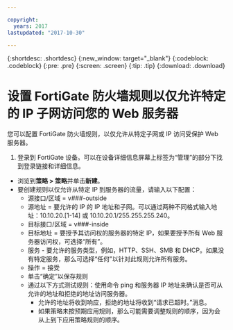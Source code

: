 ```yaml
---

copyright:
  years: 2017
lastupdated: "2017-10-30"

---
```


{:shortdesc: .shortdesc}
{:new_window: target="_blank"}
{:codeblock: .codeblock}
{:pre: .pre}
{:screen: .screen}
{:tip: .tip}
{:download: .download}

# 设置 FortiGate 防火墙规则以仅允许特定的 IP 子网访问您的 Web 服务器

您可以配置 FortiGate 防火墙规则，以仅允许从特定子网或 IP 访问受保护 Web 服务器。

1. 登录到 FortiGate 设备。可以在设备详细信息屏幕上标签为“管理”的部分下找到登录链接和详细信息。
* 浏览到**策略 > 策略**并单击**新建**。
* 要创建规则以仅允许从特定 IP 到服务器的流量，请输入以下配置：
    * 源接口/区域 = v###-outside
    * 源地址 = 要允许的 IP 的 IP 地址和子网。可以通过两种不同格式输入地址：10.10.20.[1-14] 或 10.10.20.1/255.255.255.240。
    * 目标接口/区域  = v###-inside
    * 目标地址 = 要授予其访问权的服务器的特定 IP，如果要授予所有 Web 服务器访问权，可选择“所有”。
    * 服务 - 要允许的服务类型，例如，HTTP、SSH、SMB 和 DHCP。如果没有特定服务，那么可选择“任何”以针对此规则允许所有服务。
    * 操作 = 接受
    * 单击“确定”以保存规则
    * 通过以下方式测试规则：使用命令 ping 和服务器 IP 地址来确认是否可从允许的地址和拒绝的地址访问服务器。
        * 允许的地址将收到响应，拒绝的地址将收到“请求已超时。”消息。
        * 如果策略未按预期应用规则，那么可能需要调整规则的顺序，因为会从上到下应用策略规则的顺序。
